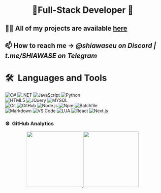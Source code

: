 <h1 align="center">💫Full-Stack Developer 💫</h1>

## 👨‍💻 All of my projects are available [here](https://github.com/MEMEZNUT999?tab=repositories)

## 📫 How to reach me -> *@shiawaseu on Discord | t.me/SHlAWASE on Telegram*
	
# 🛠 &nbsp;Languages and Tools

![C#](https://img.shields.io/badge/-CSharp-%23F7DF1C?style=for-the-badge&logo=CSHARP&logoColor=7300E2&labelColor=%000000&color=000000)
![.NET](https://img.shields.io/badge/-.NET-%23F7DF1C?style=for-the-badge&logo=dotnet&logoColor=000000&labelColor=%000000&color=7300E2)
![JavaScript](https://img.shields.io/badge/-JavaScript-%23F7DF1C?style=for-the-badge&logo=javascript&logoColor=000000&labelColor=%23F7DF1C&color=%23FFCE5A)
![Python](https://img.shields.io/badge/-Python-3776AB?style=for-the-badge&logo=python&logoColor=ffffff)
<br>
![HTML5](https://img.shields.io/badge/-HTML5-%23E44D27?style=for-the-badge&logo=html5&logoColor=ffffff)
![JQuery](https://img.shields.io/badge/jQuery-f56200?style=for-the-badge&logo=jquery&logoColor=white)
![MYSQL](https://img.shields.io/badge/-MYSQL-0078D6?style=for-the-badge&logo=mysql&logoColor=ffffff)
<br>
![Git](https://img.shields.io/badge/-Git-%23F05032?style=for-the-badge&logo=git&logoColor=%23ffffff)
![GitHub](https://img.shields.io/badge/-GitHub-181717?style=for-the-badge&logo=github)
![Node.js](https://img.shields.io/badge/-Node.js-08d430?style=for-the-badge&logo=Node.js&logoColor=ffffff)
![Npm](https://img.shields.io/badge/-npm-CB3837?style=for-the-badge&logo=npm)
![Batchfile](https://img.shields.io/badge/-batchfile-0078D6?style=for-the-badge&logo=windows&logoColor=ffffff)
<br>
![Markdown](https://img.shields.io/badge/Markdown-000000?style=for-the-badge&logo=markdown&logoColor=white)
![VS Code](https://img.shields.io/badge/-VS%20Code-007ACC?style=for-the-badge&logo=visual-studio-code&logoColor=ffffff)
![LUA](https://img.shields.io/badge/-LUA-6600ff?style=for-the-badge&logo=lua&logoColor=1)
![React](https://img.shields.io/badge/-React-000000?style=for-the-badge&logo=REACT&logoColor=1)
![Next.js](https://img.shields.io/badge/-Next.js-000000?style=for-the-badge&logo=next.js&logoColor=1)
<br/>

### ⚙️ &nbsp;GitHub Analytics

<p align="center">
<a href="https://github.com/MEMEZNUT999">
  <img height="180em" src="https://github-readme-stats-eight-theta.vercel.app/api?username=MEMEZNUT999&show_icons=true&theme=algolia&include_all_commits=true&count_private=true"/>
  <img height="180em" src="https://github-readme-stats-eight-theta.vercel.app/api/top-langs/?username=MEMEZNUT999&layout=compact&langs_count=8&theme=algolia"/>
</a>
</p>
